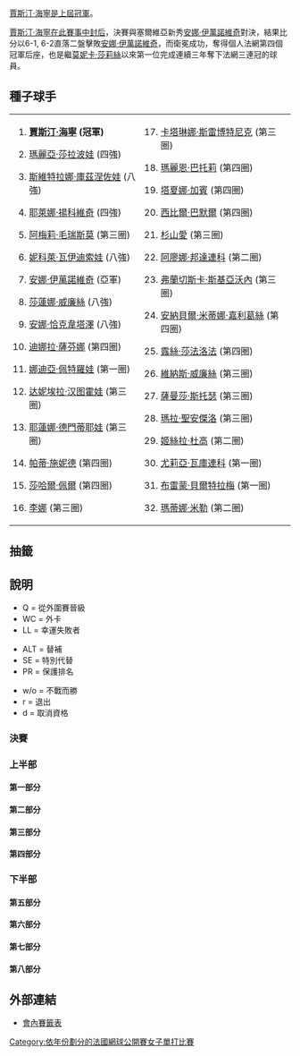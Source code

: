 [賈斯汀·海寧是上屆冠軍](https://zh.wikipedia.org/wiki/賈斯汀·海寧 "wikilink")。

[賈斯汀·海寧在此賽事中封后](https://zh.wikipedia.org/wiki/賈斯汀·海寧 "wikilink")，決賽與塞爾維亞新秀[安娜·伊萬諾維奇](../Page/安娜·伊萬諾維奇.md "wikilink")對決，結果比分以6-1, 6-2直落二盤擊敗[安娜·伊萬諾維奇](../Page/安娜·伊萬諾維奇.md "wikilink")，而衛冕成功，奪得個人法網第四個冠軍后座，也是繼[莫妮卡·莎莉絲](../Page/莫妮卡·莎莉絲.md "wikilink")以來第一位完成連續三年奪下法網三連冠的球員。

## 種子球手

<table>
<tbody>
<tr class="odd">
<td><ol>
<li><p><strong><a href="https://zh.wikipedia.org/wiki/賈斯汀·海寧" title="wikilink">賈斯汀·海寧</a> (冠軍)</strong></p></li>
<li><p><a href="https://zh.wikipedia.org/wiki/瑪麗亞·莎拉波娃" title="wikilink">瑪麗亞·莎拉波娃</a> (四強)</p></li>
<li><p><a href="https://zh.wikipedia.org/wiki/斯維特拉娜·庫茲涅佐娃" title="wikilink">斯維特拉娜·庫茲涅佐娃</a> (八強)</p></li>
<li><p><a href="../Page/耶萊娜·揚科維奇.md" title="wikilink">耶萊娜·揚科維奇</a> (四強)</p></li>
<li><p><a href="../Page/阿梅莉·毛瑞斯莫.md" title="wikilink">阿梅莉·毛瑞斯莫</a> (第三圈)</p></li>
<li><p><a href="https://zh.wikipedia.org/wiki/妮科萊·瓦伊迪索娃" title="wikilink">妮科萊·瓦伊迪索娃</a> (八強)</p></li>
<li><p><a href="../Page/安娜·伊萬諾維奇.md" title="wikilink">安娜·伊萬諾維奇</a> (亞軍)</p></li>
<li><p><a href="https://zh.wikipedia.org/wiki/莎蓮娜·威廉絲" title="wikilink">莎蓮娜·威廉絲</a> (八強)</p></li>
<li><p><a href="https://zh.wikipedia.org/wiki/安娜·恰克韋塔澤" title="wikilink">安娜·恰克韋塔澤</a> (八強)</p></li>
<li><p><a href="../Page/迪娜拉·薩芬娜.md" title="wikilink">迪娜拉·薩芬娜</a> (第四圈)</p></li>
<li><p><a href="https://zh.wikipedia.org/wiki/娜迪亞·佩特羅娃" title="wikilink">娜迪亞·佩特羅娃</a> (第一圈)</p></li>
<li><p><a href="https://zh.wikipedia.org/wiki/达妮埃拉·汉图霍娃" title="wikilink">达妮埃拉·汉图霍娃</a> (第三圈)</p></li>
<li><p><a href="https://zh.wikipedia.org/wiki/耶蓮娜·德門蒂耶娃" title="wikilink">耶蓮娜·德門蒂耶娃</a> (第三圈)</p></li>
<li><p><a href="https://zh.wikipedia.org/wiki/帕蒂·施妮德" title="wikilink">帕蒂·施妮德</a> (第四圈)</p></li>
<li><p><a href="https://zh.wikipedia.org/wiki/莎哈爾·佩爾" title="wikilink">莎哈爾·佩爾</a> (第四圈)</p></li>
<li><p><a href="https://zh.wikipedia.org/wiki/李娜_(網球運動員)" title="wikilink">李娜</a> (第三圈)</p></li>
</ol></td>
<td><ol start="17">
<li><p><a href="../Page/卡塔琳娜·斯雷博特尼克.md" title="wikilink">卡塔琳娜·斯雷博特尼克</a> (第三圈)</p></li>
<li><p><a href="https://zh.wikipedia.org/wiki/瑪麗恩·巴托莉" title="wikilink">瑪麗恩·巴托莉</a> (第四圈)</p></li>
<li><p><a href="https://zh.wikipedia.org/wiki/塔夏娜·加賓" title="wikilink">塔夏娜·加賓</a> (第四圈)</p></li>
<li><p><a href="https://zh.wikipedia.org/wiki/西比爾·巴默爾" title="wikilink">西比爾·巴默爾</a> (第四圈)</p></li>
<li><p><a href="../Page/杉山愛.md" title="wikilink">杉山愛</a> (第三圈)</p></li>
<li><p><a href="https://zh.wikipedia.org/wiki/阿廖娜·邦達連科" title="wikilink">阿廖娜·邦達連科</a> (第二圈)</p></li>
<li><p><a href="../Page/弗蘭切斯卡·斯基亞沃內.md" title="wikilink">弗蘭切斯卡·斯基亞沃內</a> (第三圈)</p></li>
<li><p><a href="https://zh.wikipedia.org/wiki/安納貝爾·米蒂娜·嘉利葛絲" title="wikilink">安納貝爾·米蒂娜·嘉利葛絲</a> (第四圈)</p></li>
<li><p><a href="../Page/露絲·莎法洛法.md" title="wikilink">露絲·莎法洛法</a> (第四圈)</p></li>
<li><p><a href="https://zh.wikipedia.org/wiki/維納斯·威廉絲" title="wikilink">維納斯·威廉絲</a> (第三圈)</p></li>
<li><p><a href="https://zh.wikipedia.org/wiki/薩曼莎·斯托瑟" title="wikilink">薩曼莎·斯托瑟</a> (第三圈)</p></li>
<li><p><a href="https://zh.wikipedia.org/wiki/瑪拉·聖安傑洛" title="wikilink">瑪拉·聖安傑洛</a> (第三圈)</p></li>
<li><p><a href="../Page/姬絲拉·杜高.md" title="wikilink">姬絲拉·杜高</a> (第二圈)</p></li>
<li><p><a href="../Page/尤莉亞·瓦庫連科.md" title="wikilink">尤莉亞·瓦庫連科</a> (第一圈)</p></li>
<li><p><a href="https://zh.wikipedia.org/wiki/斯維玲·布雷蒙·貝爾特拉梅" title="wikilink">布雷蒙·貝爾特拉梅</a> (第一圈)</p></li>
<li><p><a href="https://zh.wikipedia.org/wiki/瑪蒂娜·米勒" title="wikilink">瑪蒂娜·米勒</a> (第二圈)</p></li>
</ol></td>
</tr>
</tbody>
</table>

## 抽籤

## 說明

  - Q = 從外圍賽晉級
  - WC = 外卡
  - LL = 幸運失敗者

<!-- end list -->

  - ALT = 替補
  - SE = 特別代替
  - PR = 保護排名

<!-- end list -->

  - w/o = 不戰而勝
  - r = 退出
  - d = 取消資格

### 決賽

### 上半部

#### 第一部分

#### 第二部分

#### 第三部分

#### 第四部分

### 下半部

#### 第五部分

#### 第六部分

#### 第七部分

#### 第八部分

## 外部連結

  - [會內賽籤表](http://www.sonyericssonwtatour.com/SEWTATour-Archive/Archive/Draws/2007/903.pdf)

[Category:依年份劃分的法國網球公開賽女子單打比賽](https://zh.wikipedia.org/wiki/Category:依年份劃分的法國網球公開賽女子單打比賽 "wikilink")